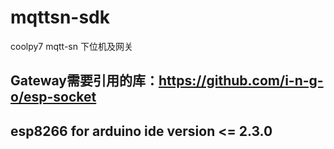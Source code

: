 # mqttsn-sdk
coolpy7 mqtt-sn 下位机及网关

## Gateway需要引用的库：https://github.com/i-n-g-o/esp-socket

## esp8266 for arduino ide version <= 2.3.0
